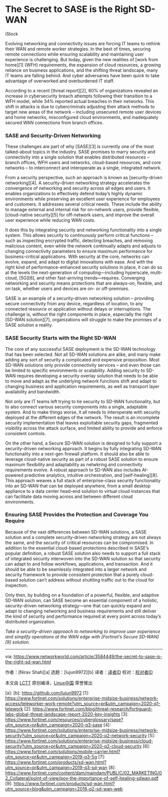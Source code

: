[#]: collector: (lujun9972)
[#]: translator: ( )
[#]: reviewer: ( )
[#]: publisher: ( )
[#]: url: ( )
[#]: subject: (The Secret to SASE is the Right SD-WAN)
[#]: via: (https://www.networkworld.com/article/3584449/the-secret-to-sase-is-the-right-sd-wan.html)
[#]: author: (Nirav Shah )

The Secret to SASE is the Right SD-WAN
======

iStock

Evolving networking and connectivity issues are forcing IT teams to rethink their WAN and remote worker strategies. In the best of times, securing remote connections while ensuring scalability and maintaining user experience is challenging. But today, given the new realities of [work from home][1] (WFH) requirements, the expansion of cloud resources, a growing reliance on business applications, and the shifting threat landscape, many IT teams are falling behind. And cyber adversaries have been quick to take advantage of overworked and overburdened IT staff.

According to a recent [threat report][2], 60% of organizations revealed an increase in cybersecurity breach attempts following their transition to a WFH model, while 34% reported actual breaches in their networks. This shift in attacks is due to cybercriminals adjusting their attack methods to target new areas of the network – including unsecured remote user devices and home networks, misconfigured cloud environments, and inadequately secured WAN connections from branch offices.

### SASE and Security-Driven Networking

These challenges are part of why [SASE][3] is currently one of the most talked-about topics in the industry. SASE promises to marry security and connectivity into a single solution that enables distributed resources – branch offices, WFH users and networks, cloud-based resources, and core networks – to interconnect and interoperate as a single, integrated network.

From a security perspective, such an approach is known as [security-driven networking][4]. A security-driven networking strategy accelerates the convergence of networking and security across all edges and users. It enables organizations to effectively defend today’s highly dynamic environments while preserving an excellent user experience for employees and customers. It addresses several critical needs. These include the ability to manage external and internal risk for on-network users, provide flexible, [cloud-native security][5] for off-network users, and improve the overall user experience while reducing WAN costs.

It does this by integrating security and networking functionality into a single system. This allows security to continuously perform critical functions – such as inspecting encrypted traffic, detecting breaches, and removing malicious content, even while the network continually adapts and adjusts to changing connectivity parameters to ensure maximum performance for business-critical applications. With security at the core, networks can evolve, expand, and adapt to digital innovations with ease. And with the right kind of performance-enhanced security solutions in place, it can do so at the levels the next-generation of computing—including hyperscale, multi-cloud, [5G][6], and other fast-arriving trends—requires. Converging networking and security means protections that are always-on, flexible, and on task, whether users and devices are on- or off-premises.

SASE is an example of a security-driven networking solution – providing secure connectivity from any device, regardless of location, to any connected resource or application without delays or interruptions. The challenge is, without the right components in place, especially the right [SD-WAN solution][7], organizations will struggle to make the promises of a SASE solution a reality.

### SASE Security Starts with the Right SD-WAN

The core of any successful SASE deployment is the SD-WAN technology that has been selected. Not all SD-WAN solutions are alike, and many make adding any sort of security a complicated and expensive proposition. Most SD-WAN solutions only provide connectivity services – and even those can be limited to specific environments or scalability. Adding security to SD-WAN requires developing a security overlay solution that needs to be able to move and adapt as the underlying network functions shift and adapt to changing business and application requirements, as well as transport layer availability and bandwidth. 

Not only are IT teams left trying to tie security to SD-WAN functionality, but to also connect various security components into a single, adaptable system. And to make things worse, it all needs to interoperate with security deployed at the different edges of the network. The result is an incomplete security implementation that leaves exploitable security gaps, fragmented visibility across the attack surface, and limited ability to provide and enforce consistent controls.

On the other hand, a Secure SD-WAN solution is designed to fully support a security-driven networking approach. It begins by fully integrating SD-WAN functionality into a next-gen firewall platform. It should also be able to leverage cloud-native security as part of a robust SASE solution to ensure maximum flexibility and adaptability as netwkring and connectivity requirements evolve. A robust approach to SD-WAN also includes AI-powered predictive analytics, intuitive orchestration, and [self-healing][8]. This approach weaves a full stack of enterprise-class security functionality into an SD-WAN that can be deployed anywhere, from a small desktop appliance to a data center head-end solution to virtual cloud instances that can facilitate data moving across and between different cloud environments.

### Ensuring SASE Provides the Protection and Coverage You Require

Because of the vast differences between SD-WAN solutions, a SASE solution and a complete security-driven networking strategy are not always the same, and the security of critical resources can be compromised. In addition to the essential cloud-based protections described in SASE’s popular definition, a robust SASE solution also needs to support a full stack of integrated security interwoven into the SD-WAN solution so that security can adapt to and follow workflows, applications, and transaction. And it should be able to be seamlessly integrated into a larger network and security framework to provide consistent protection that a purely cloud-based solution can’t address without shuttling traffic out to the cloud for inspection.

Only then, by building on a foundation of a powerful, flexible, and adaptive SD-WAN solution, can SASE become an essential component of a holistic, security-driven networking strategy—one that can quickly expand and adapt to changing networking and business requirements and still deliver the kind of security and performance required at every point across today’s distributed organization.

_Take a security-driven approach to networking to improve user experience and simplify operations at the WAN edge with _[_Fortinet’s Secure SD-WAN_][9]_ solution._

--------------------------------------------------------------------------------

via: https://www.networkworld.com/article/3584449/the-secret-to-sase-is-the-right-sd-wan.html

作者：[Nirav Shah][a]
选题：[lujun9972][b]
译者：[译者ID](https://github.com/译者ID)
校对：[校对者ID](https://github.com/校对者ID)

本文由 [LCTT](https://github.com/LCTT/TranslateProject) 原创编译，[Linux中国](https://linux.cn/) 荣誉推出

[a]: 
[b]: https://github.com/lujun9972
[1]: https://www.fortinet.com/solutions/enterprise-midsize-business/network-access/teleworker-work-remote?utm_source=pr&utm_campaign=2020-q1-telework
[2]: https://www.fortinet.com/blog/threat-research/fortiguard-labs-global-threat-landscape-report-2020-key-insights
[3]: https://www.fortinet.com/resources/cyberglossary/sase?utm_source=pr&utm_campaign=2020-q3-sase
[4]: https://www.fortinet.com/solutions/enterprise-midsize-business/network-security?utm_source=pr&utm_campaign=2020-q2-network-security
[5]: https://www.fortinet.com/solutions/enterprise-midsize-business/cloud-security?utm_source=pr&utm_campaign=2020-q2-cloud-security
[6]: https://www.fortinet.com/solutions/mobile-carrier.html?utm_source=pr&utm_campaign=2019-q3-5g
[7]: https://www.fortinet.com/products/sd-wan.html?utm_source=pr&utm_campaign=2019-q3-sd-wan
[8]: https://www.fortinet.com/content/dam/maindam/PUBLIC/02_MARKETING/02_Collateral/point-of-view/pov-the-importance-of-self-healing-sdwan.pdf
[9]: https://www.fortinet.com/products/sd-wan.html?utm_source=blog&utm_campaign=2018-q2-sd-wan-web

